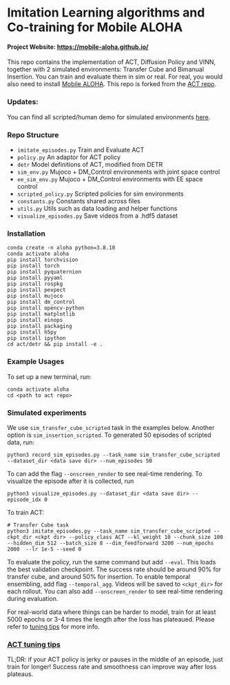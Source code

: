 # Imitation Learning algorithms and Co-training for Mobile ALOHA


#### Project Website: https://mobile-aloha.github.io/

This repo contains the implementation of ACT, Diffusion Policy and VINN, together with 2 simulated environments:
Transfer Cube and Bimanual Insertion. You can train and evaluate them in sim or real.
For real, you would also need to install [Mobile ALOHA](https://github.com/MarkFzp/mobile-aloha). This repo is forked from the [ACT repo](https://github.com/tonyzhaozh/act).

### Updates:
You can find all scripted/human demo for simulated environments [here](https://drive.google.com/drive/folders/1gPR03v05S1xiInoVJn7G7VJ9pDCnxq9O?usp=share_link).


### Repo Structure
- ``imitate_episodes.py`` Train and Evaluate ACT
- ``policy.py`` An adaptor for ACT policy
- ``detr`` Model definitions of ACT, modified from DETR
- ``sim_env.py`` Mujoco + DM_Control environments with joint space control
- ``ee_sim_env.py`` Mujoco + DM_Control environments with EE space control
- ``scripted_policy.py`` Scripted policies for sim environments
- ``constants.py`` Constants shared across files
- ``utils.py`` Utils such as data loading and helper functions
- ``visualize_episodes.py`` Save videos from a .hdf5 dataset


### Installation

    conda create -n aloha python=3.8.10
    conda activate aloha
    pip install torchvision
    pip install torch
    pip install pyquaternion
    pip install pyyaml
    pip install rospkg
    pip install pexpect
    pip install mujoco
    pip install dm_control
    pip install opencv-python
    pip install matplotlib
    pip install einops
    pip install packaging
    pip install h5py
    pip install ipython
    cd act/detr && pip install -e .

### Example Usages

To set up a new terminal, run:

    conda activate aloha
    cd <path to act repo>

### Simulated experiments

We use ``sim_transfer_cube_scripted`` task in the examples below. Another option is ``sim_insertion_scripted``.
To generated 50 episodes of scripted data, run:

    python3 record_sim_episodes.py --task_name sim_transfer_cube_scripted --dataset_dir <data save dir> --num_episodes 50

To can add the flag ``--onscreen_render`` to see real-time rendering.
To visualize the episode after it is collected, run

    python3 visualize_episodes.py --dataset_dir <data save dir> --episode_idx 0

To train ACT:
    
    # Transfer Cube task
    python3 imitate_episodes.py --task_name sim_transfer_cube_scripted --ckpt_dir <ckpt dir> --policy_class ACT --kl_weight 10 --chunk_size 100 --hidden_dim 512 --batch_size 8 --dim_feedforward 3200 --num_epochs 2000  --lr 1e-5 --seed 0


To evaluate the policy, run the same command but add ``--eval``. This loads the best validation checkpoint.
The success rate should be around 90% for transfer cube, and around 50% for insertion.
To enable temporal ensembling, add flag ``--temporal_agg``.
Videos will be saved to ``<ckpt_dir>`` for each rollout.
You can also add ``--onscreen_render`` to see real-time rendering during evaluation.

For real-world data where things can be harder to model, train for at least 5000 epochs or 3-4 times the length after the loss has plateaued.
Please refer to [tuning tips](https://docs.google.com/document/d/1FVIZfoALXg_ZkYKaYVh-qOlaXveq5CtvJHXkY25eYhs/edit?usp=sharing) for more info.

### [ACT tuning tips](https://docs.google.com/document/d/1FVIZfoALXg_ZkYKaYVh-qOlaXveq5CtvJHXkY25eYhs/edit?usp=sharing)
TL;DR: if your ACT policy is jerky or pauses in the middle of an episode, just train for longer! Success rate and smoothness can improve way after loss plateaus.
